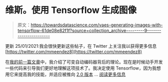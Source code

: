 # 维斯。使用 Tensorflow 生成图像

> 原文：<https://towardsdatascience.com/vaes-generating-images-with-tensorflow-61de08e82f1f?source=collection_archive---------9----------------------->

更新 25/01/2021:我会很快更新这些帖子，在 Twitter 上关注我以获得更多信息[https://twitter.com/mmeendez8](https://twitter.com/mmeendez8)

在[我的前一篇文章](https://mmeendez8.github.io/projects/2019_vae_theory.html)中，我介绍了可变自动编码器背后的理论。现在是时候动手开发一些代码来引导我们更好地理解这项技术了。我决定使用 Tensorflow，因为我想用它来提高我的技能，并适应被推向 [2.0 版本](https://medium.com/tensorflow/whats-coming-in-tensorflow-2-0-d3663832e9b8) … [阅读更多信息](https://mmeendez8.github.io/2019/01/24/vae-tensorflow.html)